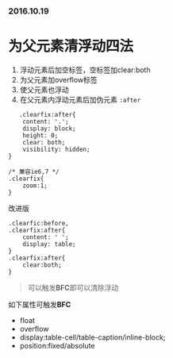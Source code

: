 ### 2016.10.19
# 为父元素清浮动四法
1. 浮动元素后加空标签，空标签加clear:both
2. 为父元素加overflow标签
3. 使父元素也浮动
4. 在父元素内浮动元素后加伪元素 `:after`
```
   .clearfix:after{
	content: '.';
	display: block;
	height: 0;
	clear: both;
	visibility: hidden;
}

/* 兼容ie6,7 */
.clearfix{
	zoom:1;
}
```

改进版
```
.clearfic:before,
.clearfix:after{
	content: ' ';
	display: table;
}
.clearfix:after{
	clear:both;
}

```

> 可以触发**BFC**即可以清除浮动

如下属性可触发**BFC**
- float
- overflow
- display:table-cell/table-caption/inline-block;
- position:fixed/absolute
